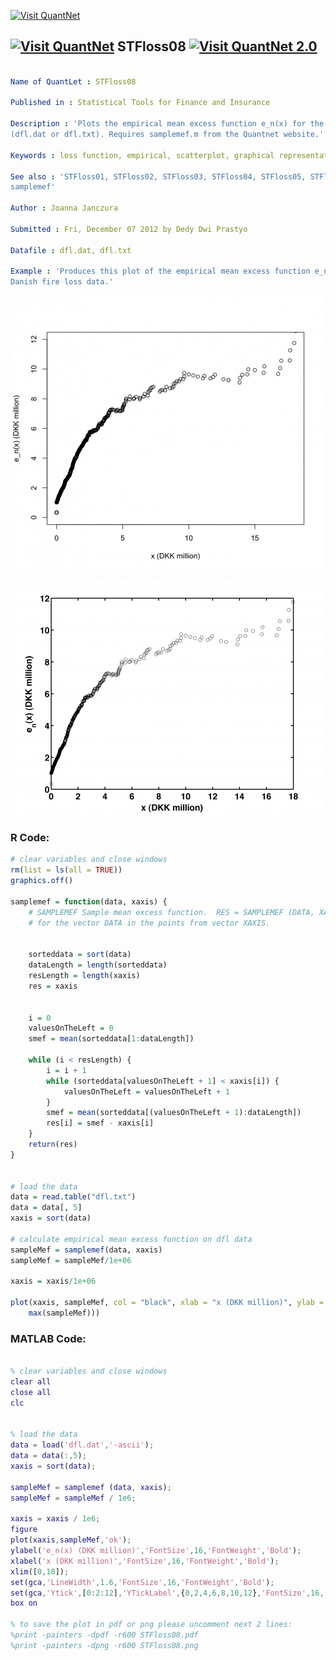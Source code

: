 
[<img src="https://github.com/QuantLet/Styleguide-and-FAQ/blob/master/pictures/banner.png" width="888" alt="Visit QuantNet">](http://quantlet.de/)

## [<img src="https://github.com/QuantLet/Styleguide-and-FAQ/blob/master/pictures/qloqo.png" alt="Visit QuantNet">](http://quantlet.de/) **STFloss08** [<img src="https://github.com/QuantLet/Styleguide-and-FAQ/blob/master/pictures/QN2.png" width="60" alt="Visit QuantNet 2.0">](http://quantlet.de/)

```yaml

Name of QuantLet : STFloss08

Published in : Statistical Tools for Finance and Insurance

Description : 'Plots the empirical mean excess function e_n(x) for the Danish fire loss data
(dfl.dat or dfl.txt). Requires samplemef.m from the Quantnet website.'

Keywords : loss function, empirical, scatterplot, graphical representation, visualization

See also : 'STFloss01, STFloss02, STFloss03, STFloss04, STFloss05, STFloss06, STFloss07, STFloss09,
samplemef'

Author : Joanna Janczura

Submitted : Fri, December 07 2012 by Dedy Dwi Prastyo

Datafile : dfl.dat, dfl.txt

Example : 'Produces this plot of the empirical mean excess function e_n(x) in DKK million for the
Danish fire loss data.'

```

![Picture1](plotR.png)

![Picture2](plotm.png)


### R Code:
```r
# clear variables and close windows
rm(list = ls(all = TRUE))
graphics.off()

samplemef = function(data, xaxis) {
    # SAMPLEMEF Sample mean excess function.  RES = SAMPLEMEF (DATA, XAXIS) returns the value of the sample mean excess function
    # for the vector DATA in the points from vector XAXIS.
    
    
    sorteddata = sort(data)
    dataLength = length(sorteddata)
    resLength = length(xaxis)
    res = xaxis
    
    
    i = 0
    valuesOnTheLeft = 0
    smef = mean(sorteddata[1:dataLength])
    
    while (i < resLength) {
        i = i + 1
        while (sorteddata[valuesOnTheLeft + 1] < xaxis[i]) {
            valuesOnTheLeft = valuesOnTheLeft + 1
        }
        smef = mean(sorteddata[(valuesOnTheLeft + 1):dataLength])
        res[i] = smef - xaxis[i]
    }
    return(res)
}


# load the data
data = read.table("dfl.txt")
data = data[, 5]
xaxis = sort(data)

# calculate empirical mean excess function on dfl data
sampleMef = samplemef(data, xaxis)
sampleMef = sampleMef/1e+06

xaxis = xaxis/1e+06

plot(xaxis, sampleMef, col = "black", xlab = "x (DKK million)", ylab = "e_n(x) (DKK million)", xlim = c(0, 18), ylim = c(0, 
    max(sampleMef))) 

```

### MATLAB Code:
```matlab

% clear variables and close windows
clear all
close all
clc


% load the data
data = load('dfl.dat','-ascii');
data = data(:,5);
xaxis = sort(data);

sampleMef = samplemef (data, xaxis);
sampleMef = sampleMef / 1e6;

xaxis = xaxis / 1e6;
figure
plot(xaxis,sampleMef,'ok');
ylabel('e_n(x) (DKK million)','FontSize',16,'FontWeight','Bold');
xlabel('x (DKK million)','FontSize',16,'FontWeight','Bold');
xlim([0,18]);
set(gca,'LineWidth',1.6,'FontSize',16,'FontWeight','Bold');
set(gca,'Ytick',[0:2:12],'YTickLabel',{0,2,4,6,8,10,12},'FontSize',16,'FontWeight','Bold')
box on

% to save the plot in pdf or png please uncomment next 2 lines:
%print -painters -dpdf -r600 STFloss08.pdf
%print -painters -dpng -r600 STFloss08.png

```
